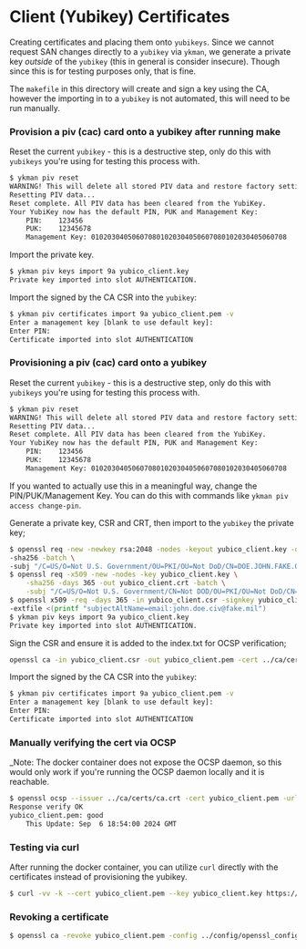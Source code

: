 # Client (Yubikey) Certificates
Creating certificates and placing them onto `yubikeys`. Since we cannot request SAN changes directly to a `yubikey` via `ykman`, we generate a private key _outside_ of the `yubikey` (this in general is consider insecure). Though since this is for testing purposes only, that is fine.

The `makefile` in this directory will create and sign a key using the CA, however the importing in to a `yubikey` is not automated, this will need to be run manually.

### Provision a piv (cac) card onto a yubikey after running make

Reset the current `yubikey` - this is a destructive step, only do this with `yubikeys` you're using for testing this process with.
```sh
$ ykman piv reset
WARNING! This will delete all stored PIV data and restore factory settings. Proceed? [y/N]: Y
Resetting PIV data...
Reset complete. All PIV data has been cleared from the YubiKey.
Your YubiKey now has the default PIN, PUK and Management Key:
	PIN:	123456
	PUK:	12345678
	Management Key:	010203040506070801020304050607080102030405060708
```

Import the private key.
```sh
$ ykman piv keys import 9a yubico_client.key
Private key imported into slot AUTHENTICATION.
```

Import the signed by the CA CSR into the `yubikey`:
```sh
$ ykman piv certificates import 9a yubico_client.pem -v
Enter a management key [blank to use default key]:
Enter PIN:
Certificate imported into slot AUTHENTICATION
```

### Provisioning a piv (cac) card onto a yubikey

Reset the current `yubikey` - this is a destructive step, only do this with `yubikeys` you're using for testing this process with.
```sh
$ ykman piv reset
WARNING! This will delete all stored PIV data and restore factory settings. Proceed? [y/N]: Y
Resetting PIV data...
Reset complete. All PIV data has been cleared from the YubiKey.
Your YubiKey now has the default PIN, PUK and Management Key:
	PIN:	123456
	PUK:	12345678
	Management Key:	010203040506070801020304050607080102030405060708
```

If you wanted to actually use this in a meaningful way, change the PIN/PUK/Management Key. You can do this with commands like `ykman piv access change-pin`.

Generate a private key, CSR and CRT, then import to the `yubikey` the private key;
```sh
$ openssl req -new -newkey rsa:2048 -nodes -keyout yubico_client.key -out yubico_client.csr \
-sha256 -batch \
-subj "/C=US/O=Not U.S. Government/OU=PKI/OU=Not DoD/CN=DOE.JOHN.FAKE.0123456789"
$ openssl req -x509 -new -nodes -key yubico_client.key \
	-sha256 -days 365 -out yubico_client.crt -batch \
	-subj "/C=US/O=Not U.S. Government/CN=Not DOD/OU=PKI/OU=Not DoD/CN=DOE.JOHN.FAKE.0123456789"
$ openssl x509 -req -days 365 -in yubico_client.csr -signkey yubico_client.key -out yubico_client.pem \
-extfile <(printf "subjectAltName=email:john.doe.civ@fake.mil")
$ ykman piv keys import 9a yubico_client.key
Private key imported into slot AUTHENTICATION.
```

Sign the CSR and ensure it is added to the index.txt for OCSP verification;
```sh
openssl ca -in yubico_client.csr -out yubico_client.pem -cert ../ca/certs/ca.crt -keyfile ../ca/private/ca.key -days 1024 -config ../config/openssl_config.cnf -extensions req_ext -batch 
```

Import the signed by the CA CSR into the `yubikey`:
```sh
$ ykman piv certificates import 9a yubico_client.pem -v
Enter a management key [blank to use default key]: 
Enter PIN: 
Certificate imported into slot AUTHENTICATION
```

### Manually verifying the cert via OCSP
_Note: The docker container does not expose the OCSP daemon, so this would only work if you're running the OCSP daemon locally and it is reachable.
```sh
$ openssl ocsp --issuer ../ca/certs/ca.crt -cert yubico_client.pem -url 0.0.0.0:2560 -CAfile ../ca/certs/ca.crt -verify_other ../ca/certs/ca.crt -trust_other -header Host=0.0.0.0:2560
Response verify OK
yubico_client.pem: good
	This Update: Sep  6 18:54:00 2024 GMT
```

### Testing via curl

After running the docker container, you can utilize `curl` directly with the certificates instead of provisioning the yubikey.
```sh
$ curl -vv -k --cert yubico_client.pem --key yubico_client.key https://0.0.0.0:8443/
```

### Revoking a certificate
```sh
$ openssl ca -revoke yubico_client.pem -config ../config/openssl_config.cnf
```